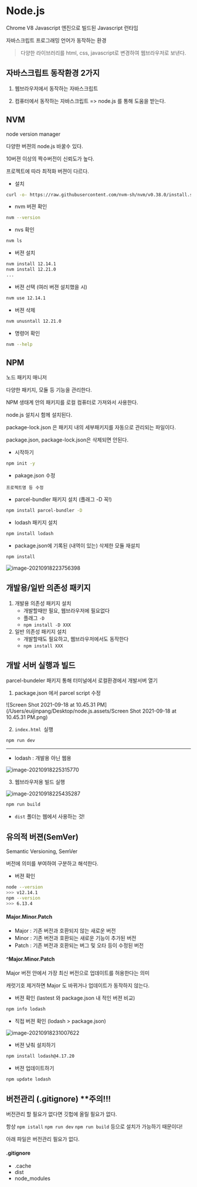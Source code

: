 # Node.js

Chrome V8 Javascript 엔진으로 빌드된 Javascript 런타임

자바스크립트 프로그래밍 언어가 동작하는 환경

> 다양한 라이브러리를 html, css, javascript로 변경하여 웹브라우저로 보낸다.



## 자바스크립트 동작환경 2가지

1. 웹브라우저에서 동작하는 자바스크립트

2. 컴퓨터에서 동작하는 자바스크립트 => node.js 를 통해 도움을 받는다.



## NVM

node version manager

다양한 버젼의 node.js 바꿀수 있다.

10버젼 이상의 짝수버전이 신뢰도가 높다.

프로젝트에 따라 최적화 버젼이 다르다.



- 설치

```bash
curl -o- https://raw.githubusercontent.com/nvm-sh/nvm/v0.38.0/install.sh | bash
```

- nvm 버젼 확인

```bash
nvm --version
```



- nvs 확인

```bash
nvm ls
```

- 버젼 설치

```bash
nvm install 12.14.1
nvm install 12.21.0
...
```

- 버젼 선택 (여러 버젼 설치했을 시)

```bash
nvm use 12.14.1
```

- 버젼 삭제

```bash
nvm unusntall 12.21.0
```

- 명령어 확인

```bash
nvm --help
```



## NPM

노드 패키지 매니저

다양한 패키지, 모듈 등 기능을 관리한다.

NPM 생태계 안의 패키지를 로컬 컴퓨터로 가져와서 사용한다.

node.js 설치시 함께 설치된다.

package-lock.json 은 패키지 내의 세부패키지를 자동으로 관리되는 파일이다.

package.json, package-lock.json은 삭제되면 안된다.



- 시작하기

```bash
npm init -y
```

- pakage.json 수정

```
프로젝트명 등 수정
```

- parcel-bundler 패키지 설치 (플래그 -D 꼭!)

```bash
npm install parcel-bundler -D
```

- lodash 패키지 설치

```bash
npm install lodash
```

- package.json에 기록된 (내역이 있는) 삭제한 모듈 재설치

```bash
npm install
```

![image-20210918223756398](/Users/euijinpang/Desktop/node.js.assets/image-20210918223756398.png)



## 개발용/일반 의존성 패키지

1. 개발용 의존성 패키지 설치
   - 개발할때만 필요, 웹브라우저에 필요없다
   - 플래그 `-D`
   - `npm install -D XXX`
2. 일반 의존성 패키지 설치
   - 개발할때도 필요하고, 웹브라우저에서도 동작한다
   - `npm install XXX`



## 개발 서버 실행과 빌드

parcel-bundeler 패키지 통해 터미널에서 로컬환경에서 개발서버 열기



1. package.json 에서 parcel script 수정

![Screen Shot 2021-09-18 at 10.45.31 PM](/Users/euijinpang/Desktop/node.js.assets/Screen Shot 2021-09-18 at 10.45.31 PM.png)

2. `index.html `실행

```bash
npm run dev
```

---



- lodash : 개발용 아닌 웹용

![image-20210918225315770](/Users/euijinpang/Desktop/node.js.assets/image-20210918225315770.png)



3. 웹브라우저용 빌드 실행

![image-20210918225435287](/Users/euijinpang/Desktop/node.js.assets/image-20210918225435287.png)

```bash
npm run build
```

- `dist` 폴더는 웹에서 사용하는 것!



## 유의적 버젼(SemVer)

Semantic Versioning, SemVer

버전에 의미를 부여하여 구분하고 해석한다.



- 버젼 확인

```bash
node --version
>>> v12.14.1
npm --version
>>> 6.13.4
```



#### Major.Minor.Patch

- Major : 기존 버전과 호환되지 않는 새로운 버전
- Minor : 기존 버전과 호환되는 새로운 기능이 추가된 버전 
- Patch : 기존 버전과 호환되는 버그 및 오타 등이 수정된 버전



#### ^Major.Minor.Patch

Major 버전 안에서 가장 최신 버전으로 업데이트를 허용한다는 의미

캐럿기호 제거하면 Major 도 바뀌거나 업데이트가 동작하지 않는다.



- 버젼 확인 (lastest 와 package.json 내 적인 버젼 비교)

```bash
npm info lodash
```

- 직접 버젼 확인 (lodash > package.json)

![image-20210918231007622](/Users/euijinpang/Desktop/node.js.assets/image-20210918231007622.png)

- 버젼 낮춰 설치하기

```bash
npm install lodash@4.17.20
```

- 버젼 업데이트하기

```bash
npm update lodash
```



## 버전관리 (.gitignore) **주의!!!

버전관리 할 필요가 없다면 깃헙에 올릴 필요가 없다.

항상 `npm istall` `npm run dev` `npm run build` 등으로 설치가 가능하기 때문이다!

아래 파일은 버전관리 필요가 없다.

#### .gitignore

- .cache
- dist
- node_modules

